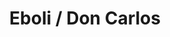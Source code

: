 ---
title: Eboli / Don Carlos 
pathname: eboli_don_carlos 
file_path: https://dl.dropboxusercontent.com/s/mftb8gf6amqbbu9/02_eboli-doncarlos-monolog.mp3?dl=0
---